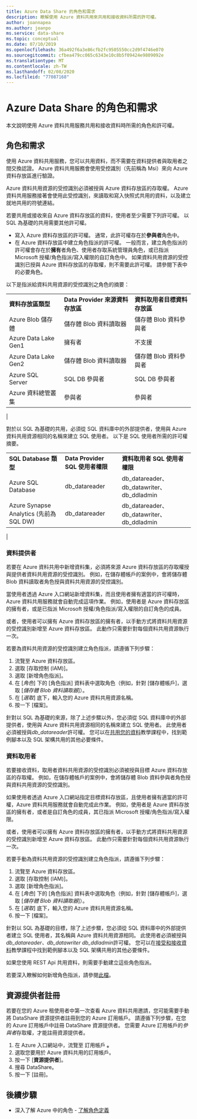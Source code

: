 ```yaml
---
title: Azure Data Share 的角色和需求
description: 瞭解使用 Azure 資料共用來共用和接收資料所需的許可權。
author: joannapea
ms.author: joanpo
ms.service: data-share
ms.topic: conceptual
ms.date: 07/10/2019
ms.openlocfilehash: 36a492f6a3e86cfb2fc9505550cc2d9f4746e070
ms.sourcegitcommit: cfbea479cc065c6343e10c8b5f09424e9809092e
ms.translationtype: MT
ms.contentlocale: zh-TW
ms.lasthandoff: 02/08/2020
ms.locfileid: "77087168"
---
```

# <a name="roles-and-requirements-for-azure-data-share"></a>Azure Data Share 的角色和需求 

本文說明使用 Azure 資料共用服務共用和接收資料時所需的角色和許可權。 

## <a name="roles-and-requirements"></a>角色和需求

使用 Azure 資料共用服務，您可以共用資料，而不需要在資料提供者與取用者之間交換認證。 Azure 資料共用服務會使用受控識別（先前稱為 Msi）來向 Azure 資料存放區進行驗證。 

Azure 資料共用資源的受控識別必須被授與 Azure 資料存放區的存取權。 Azure 資料共用服務接著會使用此受控識別，來讀取和寫入快照式共用的資料，以及建立就地共用的符號連結。 

若要共用或接收來自 Azure 資料存放區的資料，使用者至少需要下列許可權。 以 SQL 為基礎的共用需要其他許可權。
* 寫入 Azure 資料存放區的許可權。 通常，此許可權存在於**參與者**角色中。
* 在 Azure 資料存放區中建立角色指派的許可權。 一般而言，建立角色指派的許可權會存在於**擁有**者角色、使用者存取系統管理員角色，或已指派 Microsoft 授權/角色指派/寫入權限的自訂角色中。 如果資料共用資源的受控識別已授與 Azure 資料存放區的存取權，則不需要此許可權。 請參閱下表中的必要角色。

以下是指派給資料共用資源的受控識別之角色的摘要：

| |  |  |
|---|---|---|
|**資料存放區類型**|**Data Provider 來源資料存放區**|**資料取用者目標資料存放區**|
|Azure Blob 儲存體| 儲存體 Blob 資料讀取器 | 儲存體 Blob 資料參與者
|Azure Data Lake Gen1 | 擁有者 | 不支援
|Azure Data Lake Gen2 | 儲存體 Blob 資料讀取器 | 儲存體 Blob 資料參與者
|Azure SQL Server | SQL DB 參與者 | SQL DB 參與者
|Azure 資料總管叢集 | 參與者 | 參與者
|

對於以 SQL 為基礎的共用，必須從 SQL 資料庫中的外部提供者，使用與 Azure 資料共用資源相同的名稱來建立 SQL 使用者。 以下是 SQL 使用者所需的許可權摘要。

| |  |  |
|---|---|---|
|**SQL Database 類型**|**Data Provider SQL 使用者權限**|**資料取用者 SQL 使用者權限**|
|Azure SQL Database | db_datareader | db_datareader、db_datawriter、db_ddladmin
|Azure Synapse Analytics (先前為 SQL DW) | db_datareader | db_datareader、db_datawriter、db_ddladmin
|


### <a name="data-provider"></a>資料提供者 
若要在 Azure 資料共用中新增資料集，必須將來源 Azure 資料存放區的存取權授與提供者資料共用資源的受控識別。 例如，在儲存體帳戶的案例中，會將儲存體 Blob 資料讀取者角色授與資料共用資源的受控識別。 

當使用者透過 Azure 入口網站新增資料集，而且使用者擁有適當的許可權時，Azure 資料共用服務就會自動完成這項作業。 例如，使用者是 Azure 資料存放區的擁有者，或是已指派 Microsoft 授權/角色指派/寫入權限的自訂角色的成員。 

或者，使用者可以擁有 Azure 資料存放區的擁有者，以手動方式將資料共用資源的受控識別新增至 Azure 資料存放區。 此動作只需要針對每個資料共用資源執行一次。

若要為資料共用資源的受控識別建立角色指派，請遵循下列步驟：

1. 流覽至 Azure 資料存放區。
1. 選取 [存取控制 (IAM)]。
1. 選取 [新增角色指派]。
1. 在 [*角色*] 下的 [角色指派] 資料表中選取角色（例如，針對 [儲存體帳戶]，選取 [*儲存體 Blob 資料讀取器*]）。
1. 在 [*選取*] 底下，輸入您的 Azure 資料共用資源名稱。
1. 按一下 [檔案]。

針對以 SQL 為基礎的來源，除了上述步驟以外，您必須從 SQL 資料庫中的外部提供者，使用與 Azure 資料共用資源相同的名稱來建立 SQL 使用者。 此使用者必須被授與*db_datareader*許可權。 您可以在[共用您的資料](share-your-data.md)教學課程中，找到範例腳本以及 SQL 架構共用的其他必要條件。 

### <a name="data-consumer"></a>資料取用者
若要接收資料，取用者資料共用資源的受控識別必須被授與目標 Azure 資料存放區的存取權。 例如，在儲存體帳戶的案例中，會將儲存體 Blob 資料參與者角色授與資料共用資源的受控識別。 

如果使用者透過 Azure 入口網站指定目標資料存放區，且使用者擁有適當的許可權，Azure 資料共用服務就會自動完成此作業。 例如，使用者是 Azure 資料存放區的擁有者，或者是自訂角色的成員，其已指派 Microsoft 授權/角色指派/寫入權限。 

或者，使用者可以擁有 Azure 資料存放區的擁有者，以手動方式將資料共用資源的受控識別新增至 Azure 資料存放區。 此動作只需要針對每個資料共用資源執行一次。

若要手動為資料共用資源的受控識別建立角色指派，請遵循下列步驟：

1. 流覽至 Azure 資料存放區。
1. 選取 [存取控制 (IAM)]。
1. 選取 [新增角色指派]。
1. 在 [*角色*] 下的 [角色指派] 資料表中選取角色（例如，針對 [儲存體帳戶]，選取 [*儲存體 Blob 資料讀取器*]）。
1. 在 [*選取*] 底下，輸入您的 Azure 資料共用資源名稱。
1. 按一下 [檔案]。

針對以 SQL 為基礎的目標，除了上述步驟，您必須從 SQL 資料庫中的外部提供者建立 SQL 使用者，其名稱與 Azure 資料共用資源相同。 此使用者必須被授與*db_datareader、db_datawriter db_ddladmin*許可權。 您可以在[接受和接收資料](subscribe-to-data-share.md)教學課程中找到範例腳本以及 SQL 架構共用的其他必要條件。 

如果您使用 REST Api 共用資料，則需要手動建立這些角色指派。 

若要深入瞭解如何新增角色指派，請參閱[此檔](https://docs.microsoft.com/azure/role-based-access-control/role-assignments-portal#add-a-role-assignment)。 

## <a name="resource-provider-registration"></a>資源提供者註冊 

若要在您的 Azure 租使用者中第一次查看 Azure 資料共用邀請，您可能需要手動將 DataShare 資源提供者註冊到您的 Azure 訂用帳戶。 請遵循下列步驟，在您的 Azure 訂用帳戶中註冊 DataShare 資源提供者。 您需要 Azure 訂用帳戶的*參與者*存取權，才能註冊資源提供者。

1. 在 Azure 入口網站中，流覽至 訂用帳戶 **。**
1. 選取您要用於 Azure 資料共用的訂用帳戶。
1. 按一下 [**資源提供者**]。
1. 搜尋 DataShare。
1. 按一下 [註冊]。

## <a name="next-steps"></a>後續步驟

- 深入了解 Azure 中的角色 - [了解角色定義](../role-based-access-control/role-definitions.md)

